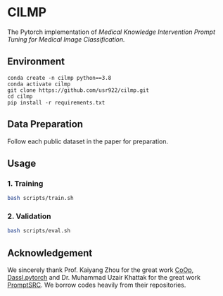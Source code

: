 # CILMP

The Pytorch implementation of _Medical Knowledge Intervention Prompt Tuning for Medical Image Classification._


## Environment

```
conda create -n cilmp python==3.8
conda activate cilmp
git clone https://github.com/usr922/cilmp.git
cd cilmp
pip install -r requirements.txt
```


## Data Preparation

Follow each public dataset in the paper for preparation.

## Usage

### 1. Training

```bash
bash scripts/train.sh
```



### 2. Validation

```bash
bash scripts/eval.sh
```


## Acknowledgement

We sincerely thank Prof. Kaiyang Zhou for the great work [CoOp](https://github.com/KaiyangZhou/CoOp), [Dassl.pytorch](https://github.com/KaiyangZhou/Dassl.pytorch) and Dr. Muhammad Uzair Khattak for the great work [PromptSRC](https://github.com/muzairkhattak/PromptSRC). We borrow codes heavily from their repositories.

